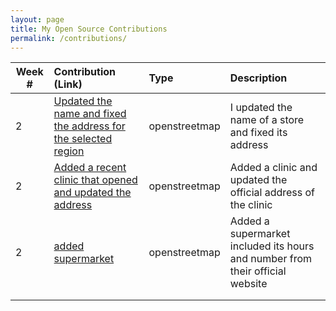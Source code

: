 ```yaml
---
layout: page
title: My Open Source Contributions
permalink: /contributions/
---
```


<!--
The first column, Contribution, must be a hyperlink to the actual contribution,
such as the Wikipedia edit or pull request, etc., with a suitable name.
Type of the contribution should be "Wikipedia edit", "OpenStreet Map feature",
"Project Documentation", "Project Code", "Blog Edit", etc.

The Description should include a brief summary of what you did.

Replace the first row below with your contribution and add new ones below it
following the same syntax.

-->





| Week #       | Contribution (Link)  | Type  | Description |
|---|:---|:---|:---|
|  2   | [Updated the name and fixed the address for the selected region](https://www.openstreetmap.org/changeset/81063467)    | openstreetmap|   I updated the name of a store and fixed its address  |
|  2   | [Added a recent clinic that opened and updated the address](https://www.openstreetmap.org/changeset/81131767)    | openstreetmap|   Added a clinic and updated the official address of the clinic |
|  2   | [added supermarket](https://www.openstreetmap.org/changeset/81132625) | openstreetmap| Added a supermarket included its hours and number from their official website |
|     |     |     |      |
|     |     |     |      |
